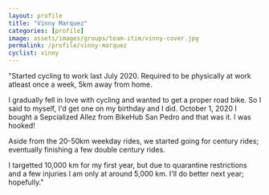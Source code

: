 ```yaml
---
layout: profile
title: "Vinny Marquez"
categories: [profile]
image: assets/images/groups/team-itim/vinny-cover.jpg
permalink: /profile/vinny-marquez
cyclist: vinny
---
```

"Started cycling to work last July 2020. Required to be physically at work atleast once a week, 5km away from home.

I gradually fell in love with cycling and wanted to get a proper road bike. So I said to myself, I'd get one on my birthday and I did. October 1, 2020 I bought a Sepcialized Allez from BikeHub San Pedro and that was it. I was hooked!

Aside from the 20-50km weekday rides, we started going for century rides; eventually finishing a few double century rides.

I targetted 10,000 km for my first year, but due to quarantine restrictions and a few injuries I am only at around 5,000 km. I'll do better next year; hopefully."




